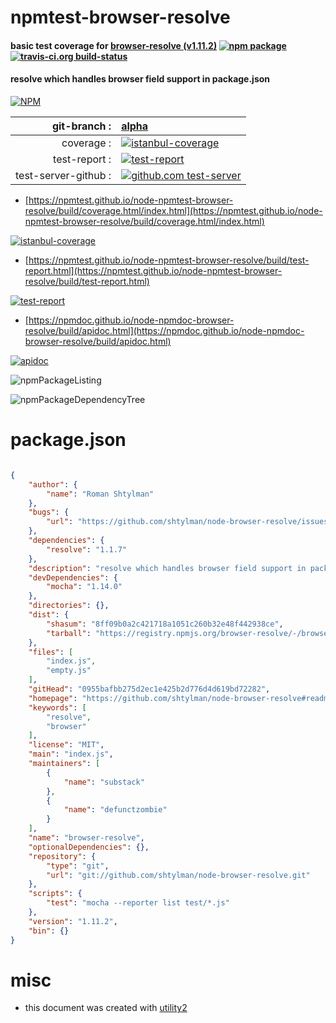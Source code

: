 # npmtest-browser-resolve

#### basic test coverage for  [browser-resolve (v1.11.2)](https://github.com/shtylman/node-browser-resolve#readme)  [![npm package](https://img.shields.io/npm/v/npmtest-browser-resolve.svg?style=flat-square)](https://www.npmjs.org/package/npmtest-browser-resolve) [![travis-ci.org build-status](https://api.travis-ci.org/npmtest/node-npmtest-browser-resolve.svg)](https://travis-ci.org/npmtest/node-npmtest-browser-resolve)

#### resolve which handles browser field support in package.json

[![NPM](https://nodei.co/npm/browser-resolve.png?downloads=true&downloadRank=true&stars=true)](https://www.npmjs.com/package/browser-resolve)

| git-branch : | [alpha](https://github.com/npmtest/node-npmtest-browser-resolve/tree/alpha)|
|--:|:--|
| coverage : | [![istanbul-coverage](https://npmtest.github.io/node-npmtest-browser-resolve/build/coverage.badge.svg)](https://npmtest.github.io/node-npmtest-browser-resolve/build/coverage.html/index.html)|
| test-report : | [![test-report](https://npmtest.github.io/node-npmtest-browser-resolve/build/test-report.badge.svg)](https://npmtest.github.io/node-npmtest-browser-resolve/build/test-report.html)|
| test-server-github : | [![github.com test-server](https://npmtest.github.io/node-npmtest-browser-resolve/GitHub-Mark-32px.png)](https://npmtest.github.io/node-npmtest-browser-resolve/build/app/index.html) | | build-artifacts : | [![build-artifacts](https://npmtest.github.io/node-npmtest-browser-resolve/glyphicons_144_folder_open.png)](https://github.com/npmtest/node-npmtest-browser-resolve/tree/gh-pages/build)|

- [https://npmtest.github.io/node-npmtest-browser-resolve/build/coverage.html/index.html](https://npmtest.github.io/node-npmtest-browser-resolve/build/coverage.html/index.html)

[![istanbul-coverage](https://npmtest.github.io/node-npmtest-browser-resolve/build/screenCapture.buildCi.browser.%252Ftmp%252Fbuild%252Fcoverage.lib.html.png)](https://npmtest.github.io/node-npmtest-browser-resolve/build/coverage.html/index.html)

- [https://npmtest.github.io/node-npmtest-browser-resolve/build/test-report.html](https://npmtest.github.io/node-npmtest-browser-resolve/build/test-report.html)

[![test-report](https://npmtest.github.io/node-npmtest-browser-resolve/build/screenCapture.buildCi.browser.%252Ftmp%252Fbuild%252Ftest-report.html.png)](https://npmtest.github.io/node-npmtest-browser-resolve/build/test-report.html)

- [https://npmdoc.github.io/node-npmdoc-browser-resolve/build/apidoc.html](https://npmdoc.github.io/node-npmdoc-browser-resolve/build/apidoc.html)

[![apidoc](https://npmdoc.github.io/node-npmdoc-browser-resolve/build/screenCapture.buildCi.browser.%252Ftmp%252Fbuild%252Fapidoc.html.png)](https://npmdoc.github.io/node-npmdoc-browser-resolve/build/apidoc.html)

![npmPackageListing](https://npmtest.github.io/node-npmtest-browser-resolve/build/screenCapture.npmPackageListing.svg)

![npmPackageDependencyTree](https://npmtest.github.io/node-npmtest-browser-resolve/build/screenCapture.npmPackageDependencyTree.svg)



# package.json

```json

{
    "author": {
        "name": "Roman Shtylman"
    },
    "bugs": {
        "url": "https://github.com/shtylman/node-browser-resolve/issues"
    },
    "dependencies": {
        "resolve": "1.1.7"
    },
    "description": "resolve which handles browser field support in package.json",
    "devDependencies": {
        "mocha": "1.14.0"
    },
    "directories": {},
    "dist": {
        "shasum": "8ff09b0a2c421718a1051c260b32e48f442938ce",
        "tarball": "https://registry.npmjs.org/browser-resolve/-/browser-resolve-1.11.2.tgz"
    },
    "files": [
        "index.js",
        "empty.js"
    ],
    "gitHead": "0955bafbb275d2ec1e425b2d776d4d619bd72282",
    "homepage": "https://github.com/shtylman/node-browser-resolve#readme",
    "keywords": [
        "resolve",
        "browser"
    ],
    "license": "MIT",
    "main": "index.js",
    "maintainers": [
        {
            "name": "substack"
        },
        {
            "name": "defunctzombie"
        }
    ],
    "name": "browser-resolve",
    "optionalDependencies": {},
    "repository": {
        "type": "git",
        "url": "git://github.com/shtylman/node-browser-resolve.git"
    },
    "scripts": {
        "test": "mocha --reporter list test/*.js"
    },
    "version": "1.11.2",
    "bin": {}
}
```



# misc
- this document was created with [utility2](https://github.com/kaizhu256/node-utility2)
